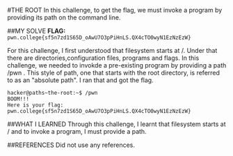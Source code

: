 #THE ROOT
In this challenge, to get the flag, we must invoke a program by providing its path on the command line. 

##MY SOLVE
**FLAG:** `pwn.college{sf5n7zd1S65D_oAwU7O3pPiHnLS.QX4cTO0wyN1EzNzEzW}` 

For this challenge, I first understood that filesystem starts at /. Under that there are directories,configuration files, programs and flags. In this challenge, we needed to invokde a pre-existing program by
providing a path /pwn .  This style of path, one that starts with the root directory, is referred to as an "absolute path". I ran that and got the flag.

```
hacker@paths~the-root:~$ /pwn
BOOM!!!
Here is your flag:
pwn.college{sf5n7zd1S65D_oAwU7O3pPiHnLS.QX4cTO0wyN1EzNzEzW}
```

##WHAT I LEARNED
Through this challenge, I learnt that filesystem starts at / and to invoke a program, I must provide a path.

##REFERENCES
Did not use any references.

